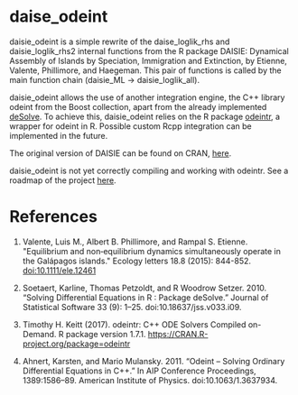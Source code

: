 # daise_odeint


daisie_odeint is a simple rewrite of the daise_loglik_rhs and daisie_loglik_rhs2 internal functions from the R package DAISIE: Dynamical Assembly of Islands by Speciation, Immigration and Extinction, by Etienne, Valente, Phillimore, and Haegeman. This pair of functions is called by the main function chain (daisie_ML -> daisie_loglik_all).

daisie_odeint allows the use of another integration engine, the C++ library odeint from the Boost collection, apart from the already implemented [deSolve](https://cran.r-project.org/package=deSolve). 
To achieve this, daisie_odeint relies on the R package [odeintr](https://cran.r-project.org/package=odeintr), a wrapper for odeint in R.
Possible custom Rcpp integration can be implemented in the future.


The original version of DAISIE can be found on CRAN, [here](https://cran.r-project.org/package=DAISIE).

daisie_odeint is not yet correctly compiling and working with odeintr.
See a roadmap of the project [here](https://github.com/Neves-P/daisie_odeint/projects/1).


# References
1. Valente, Luis M., Albert B. Phillimore, and Rampal S. Etienne. "Equilibrium and non‐equilibrium dynamics simultaneously operate in the Galápagos islands." Ecology letters 18.8 (2015): 844-852. [doi:10.1111/ele.12461](https://doi.org/10.1111/ele.12461)

2. Soetaert, Karline, Thomas Petzoldt, and R Woodrow Setzer. 2010. “Solving Differential Equations in R : Package deSolve.” Journal of Statistical Software 33 (9): 1–25. doi:10.18637/jss.v033.i09.

3. Timothy H. Keitt (2017). odeintr: C++ ODE Solvers Compiled on-Demand. R package version 1.7.1. https://CRAN.R-project.org/package=odeintr

4. Ahnert, Karsten, and Mario Mulansky. 2011. “Odeint – Solving Ordinary Differential Equations in C++.” In AIP Conference Proceedings, 1389:1586–89. American Institute of Physics. doi:10.1063/1.3637934.

